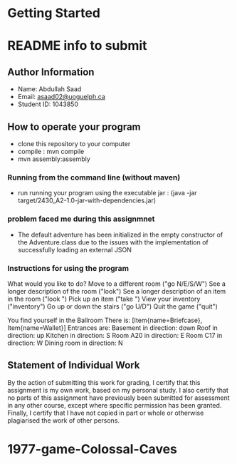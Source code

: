 # Getting Started

# README info to submit

## Author Information

- Name: Abdullah Saad
- Email: asaad02@uoguelph.ca
- Student ID: 1043850

## How to operate your program

- clone this repository to your computer
- compile : mvn compile
- mvn assembly:assembly

### Running from the command line (without maven)

- run running your program using the executable jar :
  (java -jar target/2430_A2-1.0-jar-with-dependencies.jar)

### problem faced me during this assignmnet

- The default adventure has been initialized in the empty constructor of the Adventure.class due to
  the issues with the implementation of successfully loading an external JSON

### Instructions for using the program

What would you like to do?
Move to a different room ("go N/E/S/W")
See a longer description of the room ("look")
See a longer description of an item in the room ("look <itemname>")
Pick up an item ("take <itemname>")
View your inventory ("inventory")
Go up or down the stairs ("go U/D")
Quit the game ("quit")

You find yourself in the Ballroom
There is: [Item{name=Briefcase}, Item{name=Wallet}]
Entrances are: Basement in direction: down
Roof in direction: up
Kitchen in direction: S
Room A20 in direction: E
Room C17 in direction: W
Dining room in direction: N

## Statement of Individual Work

By the action of submitting this work for grading, I certify that this assignment is my own work, based on my personal study. I also certify that no parts of this assignment have previously been submitted for assessment in any other course, except where specific permission has been granted. Finally, I certify that I have not copied in part or whole or otherwise plagiarised the work of other persons.
# 1977-game-Colossal-Caves

